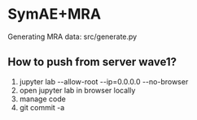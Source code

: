 # SymAE+MRA
Generating MRA data: src/generate.py
## How to push from server wave1?
1. jupyter lab --allow-root --ip=0.0.0.0 --no-browser
2. open jupyter lab in browser locally
3. manage code
4. git commit -a
